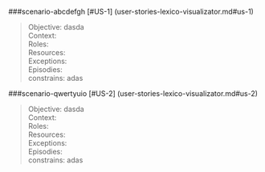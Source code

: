 ###scenario-abcdefgh
[#US-1] (user-stories-lexico-visualizator.md#us-1)

> Objective: dasda  
> Context:  
> Roles:  
> Resources:  
> Exceptions:  
> Episodies:  
> constrains: adas


###scenario-qwertyuio
[#US-2] (user-stories-lexico-visualizator.md#us-2)

> Objective: dasda  
> Context:  
> Roles:  
> Resources:  
> Exceptions:  
> Episodies:  
> constrains: adas
